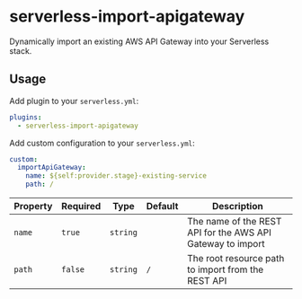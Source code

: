 # serverless-import-apigateway

Dynamically import an existing AWS API Gateway into your Serverless stack.

## Usage

Add plugin to your `serverless.yml`:

```yaml
plugins:
  - serverless-import-apigateway
```

Add custom configuration to your `serverless.yml`:

```yaml
custom:
  importApiGateway:
    name: ${self:provider.stage}-existing-service
    path: /
```

| Property | Required | Type     | Default | Description                                                |
|----------|----------|----------|---------|------------------------------------------------------------|
| `name`   |  `true`  | `string` |         | The name of the REST API for the AWS API Gateway to import |
| `path`   |  `false` | `string` |   `/`   | The root resource path to import from the REST API         |
